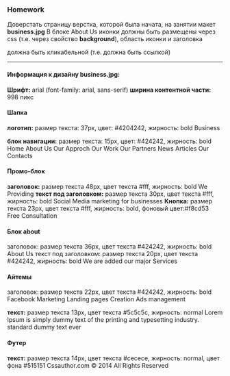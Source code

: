 ### Homework


Доверстать страницу верстка, которой была начата, на занятии макет **business.jpg**
В блоке About Us иконки должны быть размещены через css (т.е. через свойство **background**), область иконки и заголовка 

должна быть кликабельной (т.е. должна быть ссылкой)

---

#### Информация к дизайну **business.jpg:**

**Шрифт:** arial  (font-family: arial, sans-serif)
**ширина  контентной части:**  998 пикс

#### Шапка
**логотип:** размер текста: 37px,  цвет: #4204242, жирность: bold
Business

**блок навигации:**    размер текста: 15px,  цвет: #424242, жирность: bold 
Home         About Us         Our Approch         Our Work          Our Partners           News Articles           Our Contacts

#### Промо-блок 
**заголовок:** размер текста 48px, цвет текста #fff,  жирность: bold
We Providing
**текст под заголовком:** размер текста 30px, цвет текста #fff,  жирность: bold
Social Media marketing for businesses
**Кнопка:** размер текста 23px, цвет текста #fff,  жирность: bold, фоновый цвет:#f8cd53
Free Consultation
#### Блок about
заголовок: размер текста 36px, цвет текста #424242,  жирность: bold
About Us
текст под заголовком: размер текста 20px, цвет текста #424242,  жирность: bold
We are added our major Services

#### Айтемы
заголовок: размер текста 22px, цвет текста #424242,  жирность: bold
Facebook Marketing
Landing pages Creation
Ads management

**текст:** размер текста 13px, цвет текста #5c5c5c,  жирность: normal
Lorem Ipsum is simply dummy text of the printing and typesetting industry.  standard dummy text ever

#### Футер
**текст:** размер текста 14px, цвет текста #cecece,  жирность: normal, цвет фона #515151
Cssauthor.com © 2014 All Rights Reserved
